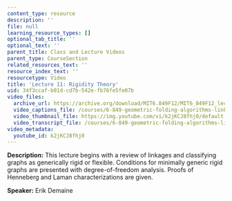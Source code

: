 ```yaml
---
content_type: resource
description: ''
file: null
learning_resource_types: []
optional_tab_title: ''
optional_text: ''
parent_title: Class and Lecture Videos
parent_type: CourseSection
related_resources_text: ''
resource_index_text: ''
resourcetype: Video
title: 'Lecture 11: Rigidity Theory'
uid: 34f3ccaf-b01d-cd7b-542e-fb76fe5fe07b
video_files:
  archive_url: https://archive.org/download/MIT6.849F12/MIT6_849F12_lec11_300k.mp4
  video_captions_file: /courses/6-849-geometric-folding-algorithms-linkages-origami-polyhedra-fall-2012/8da21b9c6ae55966b5005c73d5e4596c_k2jKCJ8fhj0.vtt
  video_thumbnail_file: https://img.youtube.com/vi/k2jKCJ8fhj0/default.jpg
  video_transcript_file: /courses/6-849-geometric-folding-algorithms-linkages-origami-polyhedra-fall-2012/a39bd2f7b1b3e9abedfdbb3814741106_k2jKCJ8fhj0.pdf
video_metadata:
  youtube_id: k2jKCJ8fhj0
---
```


**Description:** This lecture begins with a review of linkages and classifying graphs as generically rigid or flexible. Conditions for minimally generic rigid graphs are presented with degree-of-freedom analysis. Proofs of Henneberg and Laman characterizations are given.

**Speaker:** Erik Demaine